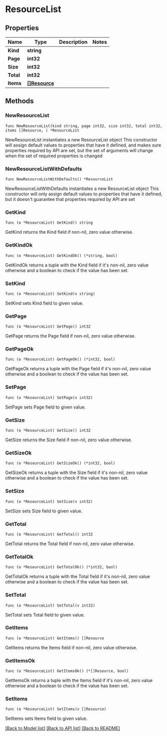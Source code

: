 # ResourceList

## Properties

Name | Type | Description | Notes
------------ | ------------- | ------------- | -------------
**Kind** | **string** |  | 
**Page** | **int32** |  | 
**Size** | **int32** |  | 
**Total** | **int32** |  | 
**Items** | [**[]Resource**](Resource.md) |  | 

## Methods

### NewResourceList

`func NewResourceList(kind string, page int32, size int32, total int32, items []Resource, ) *ResourceList`

NewResourceList instantiates a new ResourceList object
This constructor will assign default values to properties that have it defined,
and makes sure properties required by API are set, but the set of arguments
will change when the set of required properties is changed

### NewResourceListWithDefaults

`func NewResourceListWithDefaults() *ResourceList`

NewResourceListWithDefaults instantiates a new ResourceList object
This constructor will only assign default values to properties that have it defined,
but it doesn't guarantee that properties required by API are set

### GetKind

`func (o *ResourceList) GetKind() string`

GetKind returns the Kind field if non-nil, zero value otherwise.

### GetKindOk

`func (o *ResourceList) GetKindOk() (*string, bool)`

GetKindOk returns a tuple with the Kind field if it's non-nil, zero value otherwise
and a boolean to check if the value has been set.

### SetKind

`func (o *ResourceList) SetKind(v string)`

SetKind sets Kind field to given value.


### GetPage

`func (o *ResourceList) GetPage() int32`

GetPage returns the Page field if non-nil, zero value otherwise.

### GetPageOk

`func (o *ResourceList) GetPageOk() (*int32, bool)`

GetPageOk returns a tuple with the Page field if it's non-nil, zero value otherwise
and a boolean to check if the value has been set.

### SetPage

`func (o *ResourceList) SetPage(v int32)`

SetPage sets Page field to given value.


### GetSize

`func (o *ResourceList) GetSize() int32`

GetSize returns the Size field if non-nil, zero value otherwise.

### GetSizeOk

`func (o *ResourceList) GetSizeOk() (*int32, bool)`

GetSizeOk returns a tuple with the Size field if it's non-nil, zero value otherwise
and a boolean to check if the value has been set.

### SetSize

`func (o *ResourceList) SetSize(v int32)`

SetSize sets Size field to given value.


### GetTotal

`func (o *ResourceList) GetTotal() int32`

GetTotal returns the Total field if non-nil, zero value otherwise.

### GetTotalOk

`func (o *ResourceList) GetTotalOk() (*int32, bool)`

GetTotalOk returns a tuple with the Total field if it's non-nil, zero value otherwise
and a boolean to check if the value has been set.

### SetTotal

`func (o *ResourceList) SetTotal(v int32)`

SetTotal sets Total field to given value.


### GetItems

`func (o *ResourceList) GetItems() []Resource`

GetItems returns the Items field if non-nil, zero value otherwise.

### GetItemsOk

`func (o *ResourceList) GetItemsOk() (*[]Resource, bool)`

GetItemsOk returns a tuple with the Items field if it's non-nil, zero value otherwise
and a boolean to check if the value has been set.

### SetItems

`func (o *ResourceList) SetItems(v []Resource)`

SetItems sets Items field to given value.



[[Back to Model list]](../README.md#documentation-for-models) [[Back to API list]](../README.md#documentation-for-api-endpoints) [[Back to README]](../README.md)


